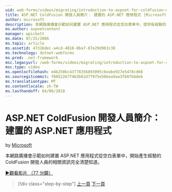 ```yaml
---
uid: web-forms/videos/migrating/introduction-to-aspnet-for-coldfusion-developers-building-an-aspnet-application
title: ASP.NET ColdFusion 開發人員簡介： 建置的 ASP.NET 應用程式 |Microsoft 文件
author: microsoft
description: 本網路廣播會示範如何建置 ASP.NET 應用程式從空白表單中，提供有經驗的 ColdFusion 開發人員清楚知道到底是什麼的...
ms.author: aspnetcontent
manager: wpickett
ms.date: 07/25/2006
ms.topic: article
ms.assetid: 47316dec-a4cd-4818-8ba7-87e29d963c38
ms.technology: dotnet-webforms
ms.prod: .net-framework
msc.legacyurl: /web-forms/videos/migrating/introduction-to-aspnet-for-coldfusion-developers-building-an-aspnet-application
msc.type: video
ms.openlocfilehash: e4b250bc43778356893095cbeabe927e5478cd68
ms.sourcegitcommit: f8852267f463b62d7f975e56bea9aa3f68fbbdeb
ms.translationtype: MT
ms.contentlocale: zh-TW
ms.lasthandoff: 04/06/2018
---
```

<a name="introduction-to-aspnet-for-coldfusion-developers-building-an-aspnet-application"></a>ASP.NET ColdFusion 開發人員簡介： 建置的 ASP.NET 應用程式
====================
by [Microsoft](https://github.com/microsoft)

本網路廣播會示範如何建置 ASP.NET 應用程式從空白表單中，開始產生經驗的 ColdFusion 開發人員的相關資訊完全清楚知道。

[&#9654;觀看影片 （77 分鐘）](https://channel9.msdn.com/Blogs/ASP-NET-Site-Videos/introduction-to-aspnet-for-coldfusion-developers-building-an-aspnet-application)

> [!div class="step-by-step"]
> [上一頁](intro-to-aspnet-for-coldfusion-developers-adding-aspnet-to-your-repertoire.md)
> [下一頁](interop-between-php-and-the-windows-platform.md)

